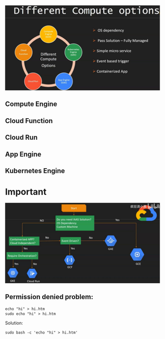 ![alt text](image-2.png)
## Compute Engine
## Cloud Function
## Cloud Run
## App Engine
## Kubernetes Engine
# Important
![alt text](image-3.png)
## Permission denied problem:
```
echo "hi" > hi.htm
sudo echo "hi" > hi.htm
```
Solution:
```
sudo bash -c 'echo "hi" > hi.htm'
```